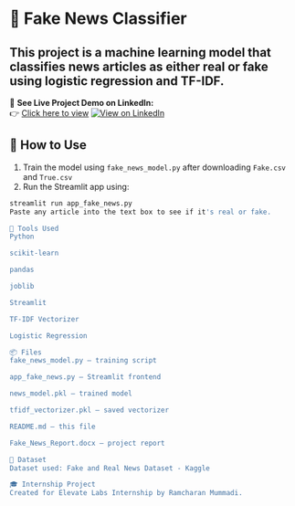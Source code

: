 # 🧪 Fake News Classifier

This project is a machine learning model that classifies news articles as either real or fake using logistic regression and TF-IDF.
---
🔗 **See Live Project Demo on LinkedIn:**  
👉 [Click here to view]("https://www.linkedin.com/posts/ramcharan-mummadi-5973a72a3_machinelearning-fakenews-nlp-activity-7340748043698249728-N70a?utm_source=share&utm_medium=member_desktop")
[![View on LinkedIn](https://img.shields.io/badge/Live%20Demo-LinkedIn-blue?logo=linkedin)](https://www.linkedin.com/posts/ramcharan-mummadi-5973a72a3_machinelearning-fakenews-nlp-activity-7340748043698249728-N70a?utm_source=share&utm_medium=member_desktop)


## 🚀 How to Use

1. Train the model using `fake_news_model.py` after downloading `Fake.csv` and `True.csv`
2. Run the Streamlit app using:

```bash
streamlit run app_fake_news.py
Paste any article into the text box to see if it's real or fake.

🧠 Tools Used
Python

scikit-learn

pandas

joblib

Streamlit

TF-IDF Vectorizer

Logistic Regression

📦 Files
fake_news_model.py – training script

app_fake_news.py – Streamlit frontend

news_model.pkl – trained model

tfidf_vectorizer.pkl – saved vectorizer

README.md – this file

Fake_News_Report.docx – project report

📌 Dataset
Dataset used: Fake and Real News Dataset - Kaggle

🎓 Internship Project
Created for Elevate Labs Internship by Ramcharan Mummadi.







